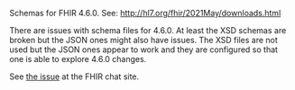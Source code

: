 Schemas for FHIR 4.6.0.  See: http://hl7.org/fhir/2021May/downloads.html

There are issues with schema files for 4.6.0. At least the XSD schemas are broken but the JSON ones might also have issues. The XSD files are not used but the JSON ones appear to work and they are configured so that one is able to explore 4.6.0 changes.

See [the issue](https://chat.fhir.org/#narrow/stream/179166-implementers/topic/xsd.20not.20valid) at the FHIR chat site.